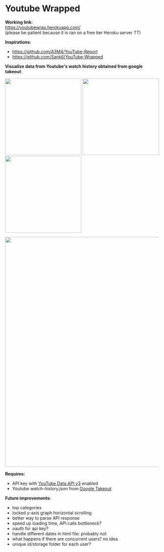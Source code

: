 # Youtube Wrapped  

**Working link:**  
https://youtubewrap.herokuapp.com/  
(please be patient because it is ran on a free tier Heroku server TT)

**Inspirations:** 
- https://github.com/A3M4/YouTube-Report
- https://github.com/Sank6/YouTube-Wrapped


**Visualize data from Youtube's watch history obtained from google takeout**:
<p float="left"> 
  <img src="https://user-images.githubusercontent.com/103323204/179581096-e8004bff-747e-4835-a2ac-791c6f6b0fb1.png" width="250" />          
  <img src="https://user-images.githubusercontent.com/103323204/179581176-2a650585-ea9d-48a9-b7c6-77b9f409bb54.png" width="250" />        
  <img src="https://user-images.githubusercontent.com/103323204/179581232-66e4f9af-9aea-4a99-97e4-300241da9973.png" width="250" />       
</p>  

<img src="https://user-images.githubusercontent.com/103323204/179576215-5a5faded-cc40-4a08-a345-51758bcfe9c2.png" width="750" /> 



**Requires:**
- API key with [YouTube Data API v3](https://console.cloud.google.com/marketplace/product/google/youtube.googleapis.com?q=search&referrer=search&project=youtube-347807) enabled
- Youtube *watch-history.json* from [Google Takeout](https://takeout.google.com/settings/takeout)


**Future improvements:**
- top categories
- locked y-axis graph horizontal scrolling
- better way to parse API response 
- speed up loading time, API calls bottleneck? 
- oauth for api key?
- handle different dates in html file: probably not
- what happens if there are concurrent users? no idea
- unique id/storage folder for each user?
